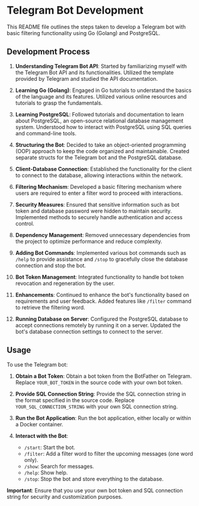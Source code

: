 # Telegram Bot Development

This README file outlines the steps taken to develop a Telegram bot with basic filtering functionality using Go (Golang) and PostgreSQL.

## Development Process

1. **Understanding Telegram Bot API**: Started by familiarizing myself with the Telegram Bot API and its functionalities. Utilized the template provided by Telegram and studied the API documentation.

2. **Learning Go (Golang)**: Engaged in Go tutorials to understand the basics of the language and its features. Utilized various online resources and tutorials to grasp the fundamentals.

3. **Learning PostgreSQL**: Followed tutorials and documentation to learn about PostgreSQL, an open-source relational database management system. Understood how to interact with PostgreSQL using SQL queries and command-line tools.

4. **Structuring the Bot**: Decided to take an object-oriented programming (OOP) approach to keep the code organized and maintainable. Created separate structs for the Telegram bot and the PostgreSQL database.

5. **Client-Database Connection**: Established the functionality for the client to connect to the database, allowing interactions within the network.

6. **Filtering Mechanism**: Developed a basic filtering mechanism where users are required to enter a filter word to proceed with interactions.

7. **Security Measures**: Ensured that sensitive information such as bot token and database password were hidden to maintain security. Implemented methods to securely handle authentication and access control.

8. **Dependency Management**: Removed unnecessary dependencies from the project to optimize performance and reduce complexity.

9. **Adding Bot Commands**: Implemented various bot commands such as `/help` to provide assistance and `/stop` to gracefully close the database connection and stop the bot.

10. **Bot Token Management**: Integrated functionality to handle bot token revocation and regeneration by the user.

11. **Enhancements**: Continued to enhance the bot's functionality based on requirements and user feedback. Added features like `/filter` command to retrieve the filtering word.

12. **Running Database on Server**: Configured the PostgreSQL database to accept connections remotely by running it on a server. Updated the bot's database connection settings to connect to the server.

## Usage

To use the Telegram bot:

1. **Obtain a Bot Token**: Obtain a bot token from the BotFather on Telegram. Replace `YOUR_BOT_TOKEN` in the source code with your own bot token.

2. **Provide SQL Connection String**: Provide the SQL connection string in the format specified in the source code. Replace `YOUR_SQL_CONNECTION_STRING` with your own SQL connection string.

3. **Run the Bot Application**: Run the bot application, either locally or within a Docker container.

4. **Interact with the Bot**:
   - `/start`: Start the bot.
   - `/filter`: Add a filter word to filter the upcoming messages (one word only).
   - `/show`: Search for messages.
   - `/help`: Show help.
   - `/stop`: Stop the bot and store everything to the database.

**Important**: Ensure that you use your own bot token and SQL connection string for security and customization purposes.

